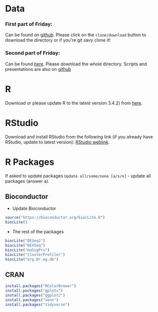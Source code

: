 Data
====

### First part of Friday:

Can be found on [github](https://github.com/ComputationalRegulatoryGenomicsICL/ZENCODE_Advanced_RNA-seq_training). Please click on the `clone/download` button to download the directory or if you're git savy clone it!

### Second part of Friday:

Can be found [here](https://www.dropbox.com/sh/xk5dc6poh8oosoo/AACd-UOXXpY8d7mrXHGXDwtia?dl=0). Please download the whole directory. Scripts and presentations are also on [github](https://github.com/ComputationalRegulatoryGenomicsICL/ZENCODE_Advanced_RNA-seq_training)

R
=

Download or please update R to the latest version 3.4.2) from [here](https://www.r-project.org/).

RStudio
=======

Download and install RStudio from the following link (if you already have RStudio, update to latest version): [RStudio weblink](https://www.rstudio.com/products/RStudio/#Desktop).

R Packages
==========

If asked to update packages `Update all/some/none [a/s/n]` - update all packages (answer a).

Bioconductor
------------

-   Update Bioconductor

``` r
source("https://bioconductor.org/biocLite.R")
biocLite()
```

-   The rest of the packages

``` r
biocLite("DESeq2")
biocLite("DEXSeq")
biocLite("maSigPro")
biocLite("clusterProfiler")
biocLite("org.Dr.eg.db")
```

CRAN
----

``` r
install.packages("RColorBrewer")
install.packages("gplots")
install.packages("ggplot2")
install.packages("venn")
install.packages("tidyverse")
```
